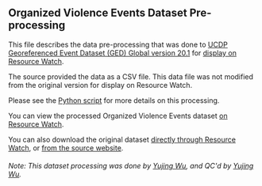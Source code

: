 ## Organized Violence Events Dataset Pre-processing
This file describes the data pre-processing that was done to [UCDP Georeferenced Event Dataset (GED) Global version 20.1](https://ucdp.uu.se/downloads/ged/ged201.pdf) for [display on Resource Watch](http://resourcewatch.org/data/explore/9b6e6bce-efce-49a5-b603-385b8dae29e0).

The source provided the data as a CSV file. This data file was not modified from the original version for display on Resource Watch.

Please see the [Python script](https://github.com/resource-watch/data-pre-processing/blob/master/soc_048_rw0_organized_violence_events/soc_048_rw0_organized_violence_events_processing.py) for more details on this processing.

You can view the processed Organized Violence Events dataset [on Resource Watch](http://resourcewatch.org/data/explore/9b6e6bce-efce-49a5-b603-385b8dae29e0).

You can also download the original dataset [directly through Resource Watch](http://wri-public-data.s3.amazonaws.com/resourcewatch/soc_048_rw0_organized_violence_events.zip), or [from the source website](http://ucdp.uu.se/downloads/).

###### Note: This dataset processing was done by [Yujing Wu](https://www.wri.org/profile/yujing-wu), and QC'd by [Yujing Wu](https://www.wri.org/profile/yujing-wu).
